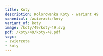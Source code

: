 ```yaml
---
title: Koty
description: Kolorowanka Koty - wariant 49
canonical: /zwierzeta/koty
variant_of: koty
image: /koty/49/koty-49.svg
pdf: /koty/49/koty-49.pdf
tags:
- zwierzeta
- koty
---
```

